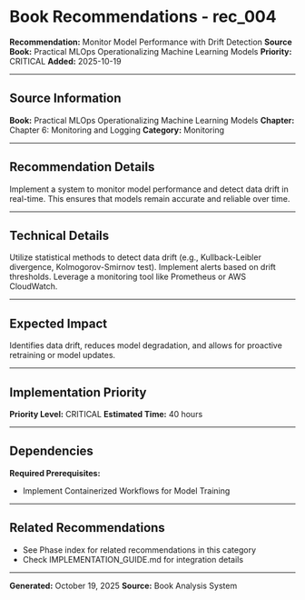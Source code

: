 # Book Recommendations - rec_004

**Recommendation:** Monitor Model Performance with Drift Detection
**Source Book:** Practical MLOps  Operationalizing Machine Learning Models
**Priority:** CRITICAL
**Added:** 2025-10-19

---

## Source Information

**Book:** Practical MLOps  Operationalizing Machine Learning Models
**Chapter:** Chapter 6: Monitoring and Logging
**Category:** Monitoring

---

## Recommendation Details

Implement a system to monitor model performance and detect data drift in real-time. This ensures that models remain accurate and reliable over time.

---

## Technical Details

Utilize statistical methods to detect data drift (e.g., Kullback-Leibler divergence, Kolmogorov-Smirnov test). Implement alerts based on drift thresholds. Leverage a monitoring tool like Prometheus or AWS CloudWatch.

---

## Expected Impact

Identifies data drift, reduces model degradation, and allows for proactive retraining or model updates.

---

## Implementation Priority

**Priority Level:** CRITICAL
**Estimated Time:** 40 hours

---

## Dependencies

**Required Prerequisites:**

- Implement Containerized Workflows for Model Training


---

## Related Recommendations

- See Phase index for related recommendations in this category
- Check IMPLEMENTATION_GUIDE.md for integration details

---

**Generated:** October 19, 2025
**Source:** Book Analysis System
